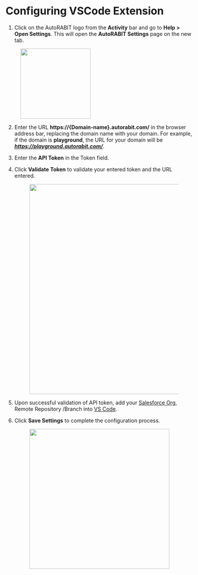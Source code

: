 # Configuring VSCode Extension

1. Click on the AutoRABIT logo from the **Activity** bar and go to **Help > Open Settings**. This will open the **AutoRABIT Settings** page on the new tab.

<figure><img src="https://cdn.document360.io/8711f4e7-c040-4616-aac9-d947f87e4619/Images/Documentation/image-624.png" alt="" width="188"><figcaption></figcaption></figure>

2. Enter the URL **https://{Domain-name}.autorabit.com/** in the browser address bar, replacing the domain name with your domain. For example, if the domain is **playground**, the URL for your domain will be _**https://playground.autorabit.com/**_.
3. Enter the **API Token** in the Token field.
4.  Click **Validate Token** to validate your entered token and the URL entered.

    <figure><img src="https://cdn.document360.io/8711f4e7-c040-4616-aac9-d947f87e4619/Images/Documentation/image-788.png" alt="" width="563"><figcaption></figcaption></figure>
5. Upon successful validation of API token, add your [Salesforce Org](../../arm-administration/registration/salesforce-org/), Remote Repository /Branch into [VS Code](installing-vs-code-extension.md).&#x20;
6.  Click **Save Settings** to complete the configuration process.&#x20;

    <figure><img src="https://cdn.document360.io/8711f4e7-c040-4616-aac9-d947f87e4619/Images/Documentation/image-976.png" alt="" width="375"><figcaption></figcaption></figure>
